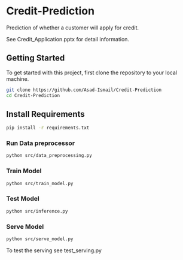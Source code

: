 # Credit-Prediction

Prediction of whether a customer will apply for credit.

See Credit_Application.pptx for detail information.

## Getting Started

To get started with this project, first clone the repository to your local machine.

```bash
git clone https://github.com/Asad-Ismail/Credit-Prediction
cd Credit-Prediction
```

## Install Requirements 

```bash
pip install -r requirements.txt

```

### Run Data preprocessor

```bash
python src/data_preprocessing.py
```


### Train Model

```bash
python src/train_model.py
```

### Test Model

```bash
python src/inference.py
```

### Serve Model

```bash
python src/serve_model.py
```

To test the serving see test_serving.py
